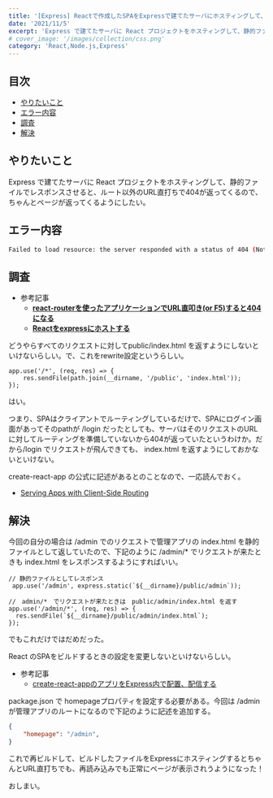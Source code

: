 ```yaml
---
title: '[Express] Reactで作成したSPAをExpressで建てたサーバにホスティングして、静的ファイルとしてレスポンスするようにすると、URL直打ちで404が返ってくる'
date: '2021/11/5'
excerpt: 'Express で建てたサーバに React プロジェクトをホスティングして、静的ファイルでレスポンスさせると、ルート以外のURL直打ちで404が返ってくるので、ちゃんとページが返ってくるようにしたい'
# cover_image: '/images/collection/css.png'
category: 'React,Node.js,Express'
---
```


## 目次

- [やりたいこと](#やりたいこと)
- [エラー内容](#エラー内容)
- [調査](#調査)
- [解決](#解決)

## やりたいこと

Express で建てたサーバに React プロジェクトをホスティングして、静的ファイルでレスポンスさせると、ルート以外のURL直打ちで404が返ってくるので、ちゃんとページが返ってくるようにしたい。

## エラー内容

```bash
Failed to load resource: the server responded with a status of 404 (Not Found)
```

## 調査

- 参考記事
    - **[react-routerを使ったアプリケーションでURL直叩き(or F5)すると404になる](https://dev-daikichi.hatenablog.com/entry/2019/04/17/144159)**
    - **[Reactをexpressにホストする](https://qiita.com/zaburo/items/27a985a99cdb02412420)**

どうやらすべてのリクエストに対してpublic/index.html を返すようにしないといけないらしい。で、これをrewrite設定というらしい。

```tsx
app.use('/*', (req, res) => {
	res.sendFile(path.join(__dirname, '/public', 'index.html'));
});
```

はい。

つまり、SPAはクライアントでルーティングしているだけで、SPAにログイン画面があってそのpathが /login だったとしても、サーバはそのリクエストのURLに対してルーティングを準備していないから404が返っていたというわけか。だから/login でリクエストが飛んできても、 index.html を返すようにしておかないといけない。

create-react-app の公式に記述があるとのことなので、一応読んでおく。

- [Serving Apps with Client-Side Routing](https://create-react-app.dev/docs/deployment/#serving-apps-with-client-side-routing)

## 解決

今回の自分の場合は /admin でのリクエストで管理アプリの index.html を静的ファイルとして返していたので、下記のように /admin/* でリクエストが来たときも index.html をレスポンスするようにすればいい。

```tsx
// 静的ファイルとしてレスポンス
 app.use('/admin', express.static(`${__dirname}/public/admin`));

//　admin/*　でリクエストが来たときは　public/admin/index.html を返す
app.use('/admin/*', (req, res) => {
  res.sendFile(`${__dirname}/public/admin/index.html`);
});
```

でもこれだけではだめだった。

React のSPAをビルドするときの設定を変更しないといけないらしい。

- 参考記事
    - [create-react-appのアプリをExpress内で配置、配信する](https://ichi-bit.hateblo.jp/entry/2017/11/23/create-react-app%E3%81%AE%E3%82%A2%E3%83%97%E3%83%AA%E3%82%92Express%E5%86%85%E3%81%A7%E9%85%8D%E7%BD%AE%E3%80%81%E9%85%8D%E4%BF%A1%E3%81%99%E3%82%8B)

package.json で homepageプロパティを設定する必要がある。今回は /admin が管理アプリのルートになるので下記のように記述を追加する。

```json
{
	"homepage": "/admin",
}
```

これで再ビルドして、ビルドしたファイルをExpressにホスティングするとちゃんとURL直打ちでも、再読み込みでも正常にページが表示されうようになった！

おしまい。